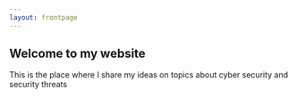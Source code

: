 ```yaml
---
layout: frontpage
---
```


## Welcome to my website

This is the place where I share my ideas on topics about cyber security and security threats
